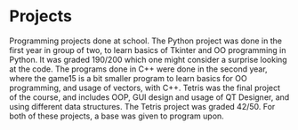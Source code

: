 # Projects
Programming projects done at school. The Python project was done in the first year in group of two,
to learn basics of Tkinter and OO programming in Python. It was graded 190/200  which one might
consider a surprise looking at the code.
The programs done in C++ were done in the second year, where the game15 is a bit smaller program to
learn basics for OO programming, and usage of vectors, with C++. Tetris was the final project of the
course, and includes OOP, GUI design and usage of QT Designer, and using different data structures.
The Tetris project was graded 42/50. For both of these projects, a base was given to program upon.
